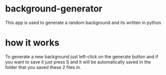 # background-generator
This app is used to generate a random background and its written in python
# how it works
To generate a new background just left-click on the generate button and if you want to save it just press S and it will be automatically
saved in the folder that you saved these 2 files in.
